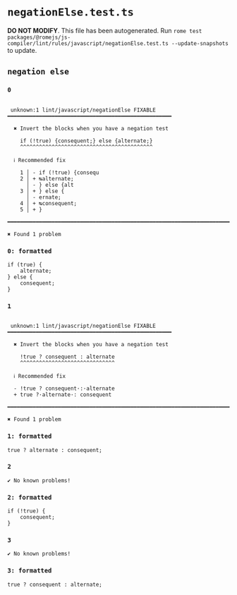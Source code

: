 # `negationElse.test.ts`

**DO NOT MODIFY**. This file has been autogenerated. Run `rome test packages/@romejs/js-compiler/lint/rules/javascript/negationElse.test.ts --update-snapshots` to update.

## `negation else`

### `0`

```

 unknown:1 lint/javascript/negationElse FIXABLE ━━━━━━━━━━━━━━━━━━━━━━━━━━━━━━━━━━━━━━━━━━━━━━━━━━━━

  ✖ Invert the blocks when you have a negation test

    if (!true) {consequent;} else {alternate;}
    ^^^^^^^^^^^^^^^^^^^^^^^^^^^^^^^^^^^^^^^^^^

  ℹ Recommended fix

    1 │ - if (!true) {consequ
    2 │ + ↹alternate;
      │ - } else {alt
    3 │ + } else {
      │ - ernate;
    4 │ + ↹consequent;
    5 │ + }

━━━━━━━━━━━━━━━━━━━━━━━━━━━━━━━━━━━━━━━━━━━━━━━━━━━━━━━━━━━━━━━━━━━━━━━━━━━━━━━━━━━━━━━━━━━━━━━━━━━━

✖ Found 1 problem

```

### `0: formatted`

```
if (true) {
	alternate;
} else {
	consequent;
}

```

### `1`

```

 unknown:1 lint/javascript/negationElse FIXABLE ━━━━━━━━━━━━━━━━━━━━━━━━━━━━━━━━━━━━━━━━━━━━━━━━━━━━

  ✖ Invert the blocks when you have a negation test

    !true ? consequent : alternate
    ^^^^^^^^^^^^^^^^^^^^^^^^^^^^^^

  ℹ Recommended fix

  - !true ? consequent·:·alternate
  + true ?·alternate·: consequent

━━━━━━━━━━━━━━━━━━━━━━━━━━━━━━━━━━━━━━━━━━━━━━━━━━━━━━━━━━━━━━━━━━━━━━━━━━━━━━━━━━━━━━━━━━━━━━━━━━━━

✖ Found 1 problem

```

### `1: formatted`

```
true ? alternate : consequent;

```

### `2`

```
✔ No known problems!

```

### `2: formatted`

```
if (!true) {
	consequent;
}

```

### `3`

```
✔ No known problems!

```

### `3: formatted`

```
true ? consequent : alternate;

```
